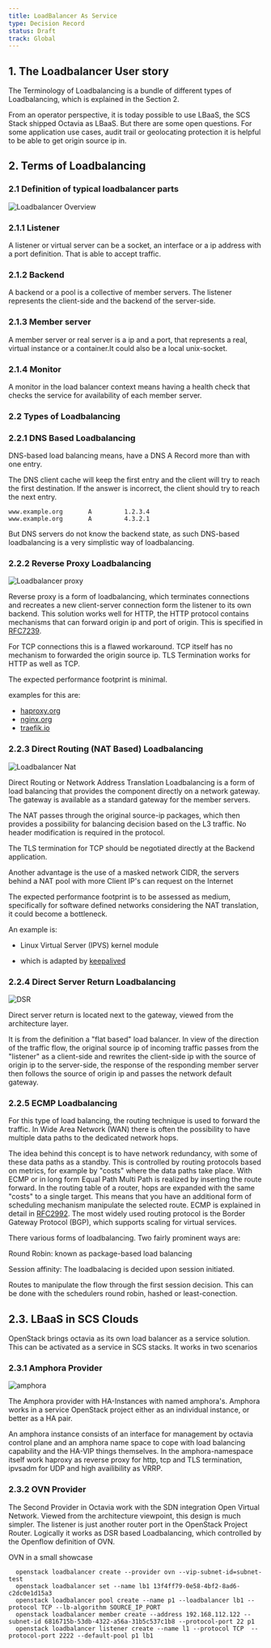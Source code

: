 ```yaml
---
title: LoadBalancer As Service
type: Decision Record
status: Draft
track: Global
---
```


## 1. The Loadbalancer User story

The Terminology of Loadbalancing is a bundle of different types of
Loadbalancing, which is explained in the Section 2.

From an operator perspective, it is today possible to use LBaaS,
the SCS Stack shipped Octavia as LBaaS. But there are some open
questions. For some application use cases, audit trail or geolocating
protection it is helpful to be able to get origin source ip
in.

## 2. Terms of Loadbalancing

### 2.1 Definition of typical loadbalancer parts

![Loadbalancer Overview](LoadbalancerShema1.png)

### 2.1.1 Listener

A listener or virtual server can be a socket, an interface or a
ip address with a port definition. That is able to accept traffic.

### 2.1.2 Backend

A backend or a pool is a collective of member servers.
The listener represents the client-side and the backend
of the server-side.

### 2.1.3 Member server

A member server or real server is a ip and a port, that
represents a real, virtual instance or a container.It
could also be a local unix-socket.

### 2.1.4 Monitor

A monitor in the load balancer context means having a health check
that checks the service for availability of each member server.

### 2.2  Types of Loadbalancing

### 2.2.1  DNS Based Loadbalancing

DNS-based load balancing means, have a DNS A Record more than with one entry.

The DNS client cache will keep the first entry and the client will try to
reach the first destination. If the answer is incorrect, the client should
try to reach the next entry.

```console
www.example.org       A         1.2.3.4
www.example.org       A         4.3.2.1
```

But DNS servers do not know the backend state, as such DNS-based loadbalancing
is a very simplistic way of loadbalancing.

### 2.2.2 Reverse Proxy Loadbalancing

![Loadbalancer proxy](reverse-proxy.png)

Reverse proxy is a form of loadbalancing, which terminates connections
and recreates a new client-server connection form the listener to
its own backend. This solution works well for HTTP, the HTTP protocol
contains mechanisms that can forward origin ip and port of origin.
This is specified in [RFC7239](https://www.rfc-editor.org/rfc/rfc7239.html).

For TCP connections this is a flawed workaround. TCP itself has no
mechanism to forwarded the origin source ip. TLS Termination works
for HTTP as well as TCP.

The expected performance footprint is minimal.

examples for this are:

* [haproxy.org](https://haproxy.org)
* [nginx.org](https://nginx.org)
* [traefik.io](https://traefik.io/)

### 2.2.3  Direct Routing (NAT Based) Loadbalancing

![Loadbalancer Nat](natbased.png)

Direct Routing or Network Address Translation Loadbalancing is a form
of load balancing that provides the component directly on a network
gateway. The gateway is available as a standard gateway for the
member servers.

The NAT passes through the original source-ip packages, which then
provides a possibility for balancing decision based on the
L3 traffic. No header modification is required in the protocol.

The TLS termination for TCP should be negotiated directly at the
Backend application.

Another advantage is the use of a masked network CIDR, the servers
behind a NAT pool with more Client IP's can request on the Internet

The expected performance footprint is to be assessed as medium,
specifically for software defined networks considering the NAT
translation, it could become a bottleneck.

An example is:

* Linux Virtual Server (IPVS) kernel module
 - which is adapted by [keepalived](https://github.com/acassen/keepalived)

### 2.2.4  Direct Server Return Loadbalancing

![DSR](dsr.png)

Direct server return is located next to the gateway,
viewed from the architecture layer.

It is from the definition a "flat based" load balancer.
In view of the direction of the traffic flow, the original source
ip of incoming traffic passes from the "listener" as a client-side
and rewrites the client-side ip with the source of origin ip to
the server-side, the response of the responding member server
then follows the source of origin ip and passes the network default
gateway.


### 2.2.5  ECMP Loadbalancing

For this type of load balancing, the routing technique is used
to forward the traffic. In Wide Area Network (WAN) there is often the
possibility to have multiple data paths to the dedicated network hops.

The idea behind this concept is to have network redundancy,
with some of these data paths as a standby. This is controlled
by routing protocols based on metrics, for example by "costs"
where the data paths take place. With ECMP or in long form
Equal Path Multi Path is realized by inserting the route forward.
In the routing table of a router, hops are expanded with the same
"costs" to a single target. This means that you have an additional
form of scheduling mechanism manipulate the selected route.
ECMP is explained in detail in [RFC2992](https://www.rfc-editor.org/rfc/rfc2992).
The most widely used routing protocol is the Border Gateway Protocol (BGP),
which supports scaling for virtual services.

There various forms of loadbalancing. Two fairly prominent ways
are:

Round Robin: known as package-based load balancing

Session affinity: The loadbalacing is decided upon session initiated.

Routes to manipulate the flow through the first session decision.
This can be done with the schedulers round robin, hashed or least-conection.

## 2.3.  LBaaS in SCS Clouds

OpenStack brings octavia as its own load balancer as a service solution.
This can be activated as a service in SCS stacks. It works in two scenarios

### 2.3.1 Amphora Provider

![amphora](Amphora-diagram.png)

The Amphora provider with HA-Instances with named amphora's.
Amphora works in a service OpenStack project either as an individual instance,
or better as a HA pair.

An amphora instance consists of an interface for management by octavia
control plane and an amphora name space to cope with load balancing
capability and the HA-VIP things themselves.
In the amphora-namespace itself work haproxy as reverse proxy for http,
tcp and TLS termination, ipvsadm for UDP and high availibility as VRRP.

### 2.3.2 OVN Provider
  
The Second Provider in Octavia work with the SDN integration
Open Virtual Network. Viewed from the architecture viewpoint, this design
is much simpler. The listener is just another router port in the
OpenStack Project Router. Logically it works as DSR based Loadbalancing,
which controlled by the Openflow definition of OVN.

OVN in a small showcase

```console
  openstack loadbalancer create --provider ovn --vip-subnet-id=subnet-test
  openstack loadbalancer set --name lb1 13f4ff79-0e58-4bf2-8ad6-c2dc0e1d15a3
  openstack loadbalancer pool create --name p1 --loadbalancer lb1 --protocol TCP --lb-algorithm SOURCE_IP_PORT
  openstack loadbalancer member create --address 192.168.112.122 --subnet-id 6816715b-53db-4322-a56a-31b5c537c1b8 --protocol-port 22 p1
  openstack loadbalancer listener create --name l1 --protocol TCP  --protocol-port 2222 --default-pool p1 lb1
```
